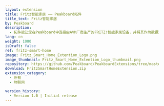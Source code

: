 ```yaml
---
layout: extension
title: Fritz智能家居 —— Peakboard拓件
title_text: Fritz智能家居
by: Peakboard
description: 
  - 拓件能让您在Peakboard中连接由AVM厂商生产的FRITZ!智能家居设备，并将其作为数据源读取及写回智能取暖恒温器当前的温度值。由此，您就可以创建一个交互式看板，用来显示、控制室温。
lang: cn
weight: 1000
isDraft: false
ref: fritz-smart-home
image: Fritz_Smart_Home_Extention_Logo.png
image_thumbnail: Fritz_Smart_Home_Extention_Logo_thumbnail.png
repository: https://github.com/Peakboard/PeakboardExtensions/tree/master/FritzSmartHome
download: FritzSmartHomeExtension.zip
extension_category:
  - 所有
  - 物联网

version_history:
  - Version 1.0 | Initial release
---
```

